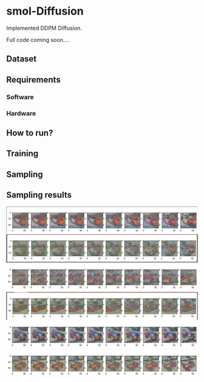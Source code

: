 # smol-Diffusion
Implemented DDPM Diffusion.

Full code coming soon....

## Dataset

## Requirements
### Software
### Hardware

## How to run?

## Training

## Sampling

## Sampling results
<img src="https://github.com/Avenger-py/smol-Diffusion/blob/main/assets/results6.png">
<img src="https://github.com/Avenger-py/smol-Diffusion/blob/main/assets/results1.png">
<img src="https://github.com/Avenger-py/smol-Diffusion/blob/main/assets/results2.png">
<img src="https://github.com/Avenger-py/smol-Diffusion/blob/main/assets/results3.png">
<img src="https://github.com/Avenger-py/smol-Diffusion/blob/main/assets/results4.png">
<img src="https://github.com/Avenger-py/smol-Diffusion/blob/main/assets/results5.png">
